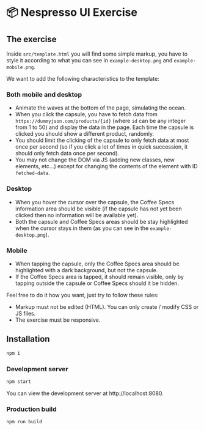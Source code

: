 # 📦 Nespresso UI Exercise

## The exercise

Inside `src/template.html` you will find some simple markup, you have to style it according to what you can see in `example-desktop.png` and `example-mobile.png`.

We want to add the following characteristics to the template:

### Both mobile and desktop
- Animate the waves at the bottom of the page, simulating the ocean.
- When you click the capsule, you have to fetch data from `https://dummyjson.com/products/{id}` (where `id` can be any integer from 1 to 50) and display the data in the page. Each time the capsule is clicked you should show a different product, randomly.
- You should limit the clicking of the capsule to only fetch data at most once per second (so if you click a lot of times in quick succession, it should only fetch data once per second).
- You may not change the DOM via JS (adding new classes, new elements, etc...) except for changing the contents of the element with ID `fetched-data`.

### Desktop
- When you hover the cursor over the capsule, the Coffee Specs information area should be visible (if the capsule has not yet been clicked then no information will be available yet).
- Both the capsule and Coffee Specs areas should be stay highlighted when the cursor stays in them (as you can see in the `example-desktop.png`).

### Mobile
- When tapping the capsule, only the Coffee Specs area should be highlighted with a dark background, but not the capsule.
- If the Coffee Specs area is tapped, it should remain visible, only by tapping outside the capsule or Coffee Specs should it be hidden.

Feel free to do it how you want, just try to follow these rules:

- Markup must not be edited (HTML). You can only create / modify CSS or JS files.
- The exercise must be responsive.

## Installation

```bash
npm i
```

### Development server

```bash
npm start
```

You can view the development server at http://localhost:8080.

### Production build

```bash
npm run build
```
